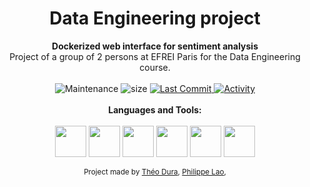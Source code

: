 <h1 align="center">Data Engineering project</h1>

<div align="center">
   <strong> Dockerized web interface for sentiment analysis </strong>
</div>
<div align="center">
  Project of a group of 2 persons at EFREI Paris for the Data Engineering course.
</div>

<br />

<div align="center">
  <!-- Maintenance -->
    <img src="https://img.shields.io/maintenance/yes/2021?style=for-the-badge"
      alt="Maintenance" />
  <!-- Size -->
    <img src="https://img.shields.io/github/repo-size/Duramann/Data_engineering_project?style=for-the-badge"
      alt="size" />
  <!-- Last Commit -->
  <a href="https://github.com/EFR-AI/AIBSIF/commit/main">
    <img src="https://img.shields.io/github/last-commit/Duramann/Data_engineering_project?style=for-the-badge"
      alt="Last Commit" />
  </a>
  <!-- Activity -->
  <a href="https://github.com/EFR-AI/AIBSIF/graphs/commit-activity">
    <img src="https://img.shields.io/github/commit-activity/w/Duramann/Data_engineering_project?style=for-the-badge"
      alt="Activity" />
  </a>
  <!-- PR -->
  <!--  <img src="https://img.shields.io/github/status/contexts/pulls/Duramann/Data_engineering_project/0?style=for-the-badge"-->
  <!--    alt="pulls" />-->
</div>

<br />

<div align="center">
<strong> Languages and Tools: </strong>
</div>
<br />
<div align="center">
<img align="center" width="50px" src="https://cdn.jsdelivr.net/gh/devicons/devicon/icons/html5/html5-original-wordmark.svg" />
<img align="center" width="50px" src="https://cdn.jsdelivr.net/gh/devicons/devicon/icons/css3/css3-original-wordmark.svg" />
<img align="center" width="50px" src="https://cdn.jsdelivr.net/gh/devicons/devicon/icons/python/python-original-wordmark.svg" />
<img align="center" width="50px" src="https://cdn.jsdelivr.net/gh/devicons/devicon/icons/docker/docker-original-wordmark.svg" />
<img align="center" width="50px"src="https://cdn.jsdelivr.net/gh/devicons/devicon/icons/github/github-original-wordmark.svg" />
<img align="center" width="50px" src="https://cdn.jsdelivr.net/gh/devicons/devicon/icons/trello/trello-plain.svg" />
</div>

<br />

<div align="center">
  <sub>Project made by
  <a href="https://github.com/Duramann">Théo Dura</a>,
  <a href="https://github.com/plao1996">Philippe Lao</a>,
  </a>
</div>



